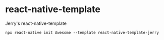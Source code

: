 # react-native-template

Jerry's react-native-template  

```shell
npx react-native init Awesome --template react-native-template-jerry
```
